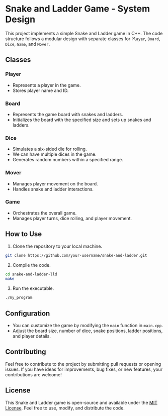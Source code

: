 # Snake and Ladder Game - System Design

This project implements a simple Snake and Ladder game in C++. The code structure follows a modular design with separate classes for `Player`, `Board`, `Dice`, `Game`, and `Mover`.

## Classes

### Player
- Represents a player in the game.
- Stores player name and ID.

### Board
- Represents the game board with snakes and ladders.
- Initializes the board with the specified size and sets up snakes and ladders.

### Dice
- Simulates a six-sided die for rolling.
- We can have multiple dices in the game.
- Generates random numbers within a specified range.

### Mover
- Manages player movement on the board.
- Handles snake and ladder interactions.

### Game
- Orchestrates the overall game.
- Manages player turns, dice rolling, and player movement.

## How to Use

1. Clone the repository to your local machine.

```bash
git clone https://github.com/your-username/snake-and-ladder.git
```

2. Compile the code.

```bash
cd snake-and-ladder-lld
make
```

3. Run the executable.

```bash
./my_program
```

## Configuration

- You can customize the game by modifying the `main` function in `main.cpp`.
- Adjust the board size, number of dice, snake positions, ladder positions, and player details.

## Contributing

Feel free to contribute to the project by submitting pull requests or opening issues. If you have ideas for improvements, bug fixes, or new features, your contributions are welcome!

## License

This Snake and Ladder game is open-source and available under the [MIT License](LICENSE). Feel free to use, modify, and distribute the code.
